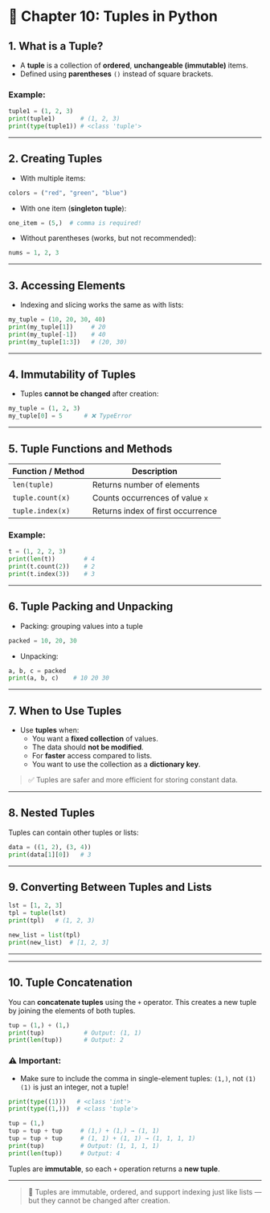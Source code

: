 # 📘 Chapter 10: Tuples in Python

## 1. What is a Tuple?
- A **tuple** is a collection of **ordered**, **unchangeable (immutable)** items.
- Defined using **parentheses** `()` instead of square brackets.

### Example:
```python
tuple1 = (1, 2, 3)
print(tuple1)       # (1, 2, 3)
print(type(tuple1)) # <class 'tuple'>
```

---

## 2. Creating Tuples
- With multiple items:
```python
colors = ("red", "green", "blue")
```

- With one item (**singleton tuple**):
```python
one_item = (5,)  # comma is required!
```

- Without parentheses (works, but not recommended):
```python
nums = 1, 2, 3
```

---

## 3. Accessing Elements
- Indexing and slicing works the same as with lists:
```python
my_tuple = (10, 20, 30, 40)
print(my_tuple[1])     # 20
print(my_tuple[-1])    # 40
print(my_tuple[1:3])   # (20, 30)
```

---

## 4. Immutability of Tuples
- Tuples **cannot be changed** after creation:
```python
my_tuple = (1, 2, 3)
my_tuple[0] = 5      # ❌ TypeError
```

---

## 5. Tuple Functions and Methods
| Function / Method   | Description                        |
|---------------------|------------------------------------|
| `len(tuple)`        | Returns number of elements         |
| `tuple.count(x)`    | Counts occurrences of value `x`    |
| `tuple.index(x)`    | Returns index of first occurrence  |

### Example:
```python
t = (1, 2, 2, 3)
print(len(t))        # 4
print(t.count(2))    # 2
print(t.index(3))    # 3
```

---

## 6. Tuple Packing and Unpacking
- Packing: grouping values into a tuple
```python
packed = 10, 20, 30
```

- Unpacking:
```python
a, b, c = packed
print(a, b, c)    # 10 20 30
```

---

## 7. When to Use Tuples
- Use **tuples** when:
  - You want a **fixed collection** of values.
  - The data should **not be modified**.
  - For **faster** access compared to lists.
  - You want to use the collection as a **dictionary key**.

> ✅ Tuples are safer and more efficient for storing constant data.

---

## 8. Nested Tuples
Tuples can contain other tuples or lists:
```python
data = ((1, 2), (3, 4))
print(data[1][0])   # 3
```

---

## 9. Converting Between Tuples and Lists
```python
lst = [1, 2, 3]
tpl = tuple(lst)
print(tpl)   # (1, 2, 3)

new_list = list(tpl)
print(new_list)  # [1, 2, 3]
```

---

---

## 10. Tuple Concatenation

You can **concatenate tuples** using the `+` operator. This creates a new tuple by joining the elements of both tuples.

```python
tup = (1,) + (1,)
print(tup)           # Output: (1, 1)
print(len(tup))      # Output: 2
```

### ⚠️ Important:
- Make sure to include the comma in single-element tuples: `(1,)`, not `(1)`  
  `(1)` is just an integer, not a tuple!

```python
print(type((1)))   # <class 'int'>
print(type((1,)))  # <class 'tuple'>
```

```python
tup = (1,)
tup = tup + tup     # (1,) + (1,) → (1, 1)
tup = tup + tup     # (1, 1) + (1, 1) → (1, 1, 1, 1)
print(tup)          # Output: (1, 1, 1, 1)
print(len(tup))     # Output: 4
```

Tuples are **immutable**, so each `+` operation returns a **new tuple**.

---


> 📌 Tuples are immutable, ordered, and support indexing just like lists — but they cannot be changed after creation.
